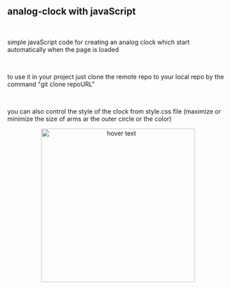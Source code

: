 <h2>analog-clock with javaScript</h2><br>
<p> simple javaScript code for creating an analog clock which start automatically when the page is loaded </p><br>
<p>to use it in your project just clone the remote repo to your local repo by the command "git clone repoURL"</p><br>
<p> you can also control the style of the clock from style.css file (maximize or minimize the size of arms ar the outer circle or the color)</p>
<p align="center">
  <img src="https://drive.google.com/file/d/1_knfiLsSuEY9l6l7HIqC-rNlbCzA3n_K/view" width="350" title="hover text">
  
</p>

